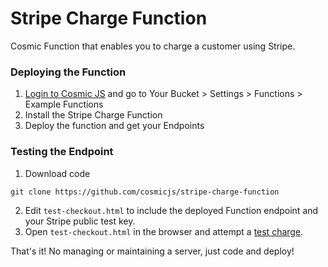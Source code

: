 # Stripe Charge Function
Cosmic Function that enables you to charge a customer using Stripe.

### Deploying the Function
1. [Login to Cosmic JS](https://cosmicjs.com) and go to Your Bucket > Settings > Functions > Example Functions
2. Install the Stripe Charge Function
3. Deploy the function and get your Endpoints

### Testing the Endpoint
1. Download code
```
git clone https://github.com/cosmicjs/stripe-charge-function
```
2. Edit `test-checkout.html` to include the deployed Function endpoint and your Stripe public test key.
3. Open `test-checkout.html` in the browser and attempt a [test charge](https://stripe.com/docs/testing).

That's it! No managing or maintaining a server, just code and deploy!
